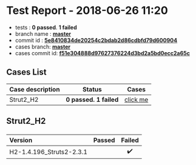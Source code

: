 # Test Report - 2018-06-26 11:20

- tests  : **0 passed**. **1 failed**
- branch name : **[master](https://github.com/apache/incubator-skywalking/tree/master)**
- commit id : **[5e8410834de20254c2bdab2d86cdbfd79d600904](https://github.com/apache/incubator-skywalking/commit/5e8410834de20254c2bdab2d86cdbfd79d600904)**
- cases branch: **[master](https://github.com/SkywalkingTest/skywalking-autotest-scenarios/tree/master)**
- cases commit id: **[f51e304888d97627376224d3bd2a5bd0ecc2a65c](https://github.com/SkywalkingTest/skywalking-autotest-scenarios/commit/f51e304888d97627376224d3bd2a5bd0ecc2a65c)**

## Cases List

| Case description | Status | Cases|
|:-----|:-----:|:-----:|
|Strut2_H2| **0 passed. 1 failed**| [click me](#strut2_h2) |

## Strut2_H2

### 
|  Version     | Passed | Failed|
|:------------- |:-------:|:-----:|
| H2-1.4.196_Struts2-2.3.1  | |:heavy_check_mark:|

